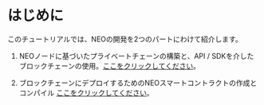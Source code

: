 # はじめに

このチュートリアルでは、NEOの開発を2つのパートにわけて紹介します。

1. NEOノードに基づいたプライベートチェーンの構築と、API / SDKを介したブロックチェーンの使用。[ここをクリックしてください](node/introduction.md)。

2. ブロックチェーンにデプロイするためのNEOスマートコントラクトの作成とコンパイル [ここをクリックしてください](sc/introduction)。
